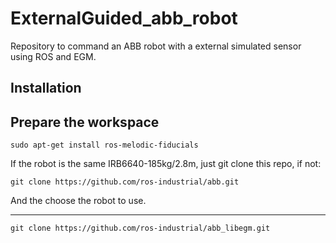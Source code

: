 # ExternalGuided_abb_robot
Repository to command an ABB robot with a external simulated sensor using ROS and EGM.

## Installation

Prepare the workspace
-

```
sudo apt-get install ros-melodic-fiducials
```

If the robot is the same IRB6640-185kg/2.8m, just git clone this repo, if not:

```
git clone https://github.com/ros-industrial/abb.git
```
And the choose the robot to use.

********************************

```
git clone https://github.com/ros-industrial/abb_libegm.git
```




